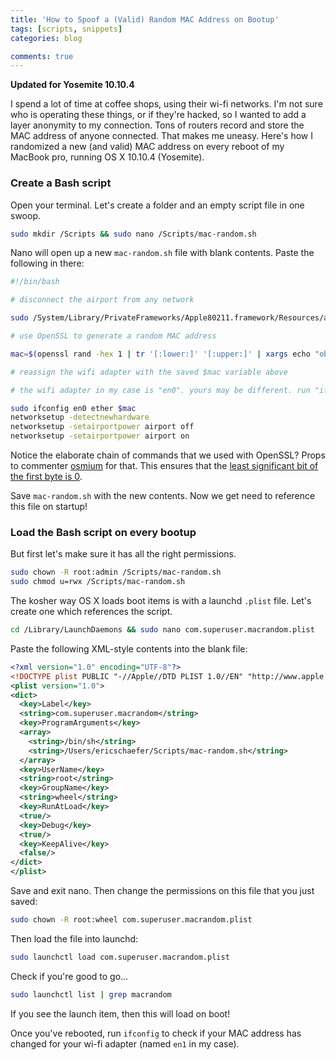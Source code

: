 ```yaml
---
title: 'How to Spoof a (Valid) Random MAC Address on Bootup'
tags: [scripts, snippets]
categories: blog

comments: true
---
```


**Updated for Yosemite 10.10.4**

I spend a lot of time at coffee shops, using their wi-fi networks. I'm not sure who is operating these things, or if they're hacked, so I wanted to add a layer anonymity to my connection. Tons of routers record and store the MAC address of anyone connected. That makes me uneasy. Here's how I randomized a new (and valid) MAC address on every reboot of my MacBook pro, running OS X 10.10.4 (Yosemite).

### Create a Bash script

Open your terminal. Let's create a folder and an empty script file in one swoop.

```bash
sudo mkdir /Scripts && sudo nano /Scripts/mac-random.sh
```

Nano will open up a new `mac-random.sh` file with blank contents. Paste the following in there:

```bash
#!/bin/bash

# disconnect the airport from any network

sudo /System/Library/PrivateFrameworks/Apple80211.framework/Resources/airport -z

# use OpenSSL to generate a random MAC address

mac=$(openssl rand -hex 1 | tr '[:lower:]' '[:upper:]' | xargs echo "obase=2;ibase=16;" | bc | cut -c1-6 | sed 's/$/00/' | xargs echo "obase=16;ibase=2;" | bc | sed "s/$/:$(openssl rand -hex 5 | sed 's/\(..\)/\1:/g; s/.$//' | tr '[:lower:]' '[:upper:]')/" )

# reassign the wifi adapter with the saved $mac variable above

# the wifi adapter in my case is "en0". yours may be different. run "ifconfig" to find yours.

sudo ifconfig en0 ether $mac
networksetup -detectnewhardware
networksetup -setairportpower airport off
networksetup -setairportpower airport on

```

Notice the elaborate chain of commands that we used with OpenSSL? Props to commenter [osmium](http://osxdaily.com/2012/03/01/change-mac-address-os-x/#comment-384258) for that. This ensures that the [least significant bit of the first byte is 0](https://en.wikipedia.org/wiki/MAC_address#Address_details).

Save `mac-random.sh` with the new contents. Now we get need to reference this file on startup!

### Load the Bash script on every bootup

But first let's make sure it has all the right permissions.

```bash
sudo chown -R root:admin /Scripts/mac-random.sh
sudo chmod u=rwx /Scripts/mac-random.sh
```

The kosher way OS X loads boot items is with a launchd `.plist` file. Let's create one which references the script.

```bash
cd /Library/LaunchDaemons && sudo nano com.superuser.macrandom.plist
```

Paste the following XML-style contents into the blank file:

```xml
<?xml version="1.0" encoding="UTF-8"?>
<!DOCTYPE plist PUBLIC "-//Apple//DTD PLIST 1.0//EN" "http://www.apple.com/DTDs/PropertyList-1.0.dtd">
<plist version="1.0">
<dict>
  <key>Label</key>
  <string>com.superuser.macrandom</string>
  <key>ProgramArguments</key>
  <array>
    <string>/bin/sh</string>
    <string>/Users/ericschaefer/Scripts/mac-random.sh</string>
  </array>
  <key>UserName</key>
  <string>root</string>
  <key>GroupName</key>
  <string>wheel</string>
  <key>RunAtLoad</key>
  <true/>
  <key>Debug</key>
  <true/>
  <key>KeepAlive</key>
  <false/>
</dict>
</plist>
```

Save and exit nano. Then change the permissions on this file that you just saved:

```bash
sudo chown -R root:wheel com.superuser.macrandom.plist
```

Then load the file into launchd:

```bash
sudo launchctl load com.superuser.macrandom.plist
```

Check if you're good to go...

```bash
sudo launchctl list | grep macrandom
```

If you see the launch item, then this will load on boot!

Once you've rebooted, run `ifconfig` to check if your MAC address has changed for your wi-fi adapter (named `en1` in my case).
